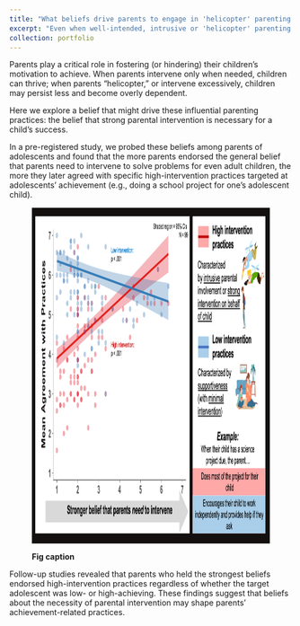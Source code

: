 ```yaml
---
title: "What beliefs drive parents to engage in 'helicopter' parenting practices?"
excerpt: "Even when well-intended, intrusive or 'helicopter' parenting practices, such as completing homework assignments for one's child instead of letting them do it themselves, can be damaging to kids' motivation. Why do parents engage in these practices? And what messages might these practices communicate to children about their abilities?<br/><br/><img src='/images/parenting_icon.png'>"
collection: portfolio
---
```

Parents play a critical role in fostering (or hindering) their children’s motivation to achieve. When parents intervene only when needed, children can thrive; when parents “helicopter,” or intervene excessively, children may persist less and become overly dependent.

Here we explore a belief that might drive these influential parenting practices: the belief that strong parental intervention is necessary for a child’s success.

In a pre-registered study, we probed these beliefs among parents of adolescents and found that the more parents endorsed the general belief that parents need to intervene to solve problems for even adult children, the more they later agreed with specific high-intervention practices targeted at adolescents’ achievement (e.g., doing a school project for one’s adolescent child).

<figure>

<img src='/images/parenting_key_figure.png'
      width="800"
      height="600"
      style="display: block; margin: 0 auto" />

<figcaption style="display: block; margin: 0 auto"><b>Fig caption</b>
</figcaption>

</figure>

Follow-up studies revealed that parents who held the strongest beliefs endorsed high-intervention practices regardless of whether the target adolescent was low- or high-achieving. These findings suggest that beliefs about the necessity of parental intervention may shape parents’ achievement-related practices.
